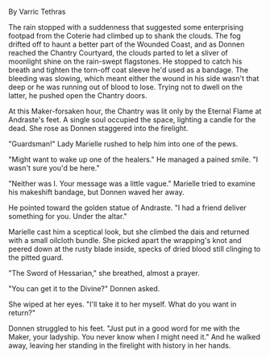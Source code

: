 By Varric Tethras

The rain stopped with a suddenness that suggested some enterprising footpad from the Coterie had climbed up to shank the clouds. The fog drifted off to haunt a better part of the Wounded Coast, and as Donnen reached the Chantry Courtyard, the clouds parted to let a sliver of moonlight shine on the rain-swept flagstones. He stopped to catch his breath and tighten the torn-off coat sleeve he'd used as a bandage. The bleeding was slowing, which meant either the wound in his side wasn't that deep or he was running out of blood to lose. Trying not to dwell on the latter, he pushed open the Chantry doors.

At this Maker-forsaken hour, the Chantry was lit only by the Eternal Flame at Andraste's feet. A single soul occupied the space, lighting a candle for the dead. She rose as Donnen staggered into the firelight.

"Guardsman!" Lady Marielle rushed to help him into one of the pews.

"Might want to wake up one of the healers." He managed a pained smile. "I wasn't sure you'd be here."

"Neither was I. Your message was a little vague." Marielle tried to examine his makeshift bandage, but Donnen waved her away.

He pointed toward the golden statue of Andraste. "I had a friend deliver something for you. Under the altar."

Marielle cast him a sceptical look, but she climbed the dais and returned with a small oilcloth bundle. She picked apart the wrapping's knot and peered down at the rusty blade inside, specks of dried blood still clinging to the pitted guard.

"The Sword of Hessarian," she breathed, almost a prayer.

"You can get it to the Divine?" Donnen asked.

She wiped at her eyes. "I'll take it to her myself. What do you want in return?"

Donnen struggled to his feet. "Just put in a good word for me with the Maker, your ladyship. You never know when I might need it." And he walked away, leaving her standing in the firelight with history in her hands.
